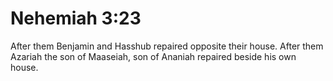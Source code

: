 # Nehemiah 3:23

After them Benjamin and Hasshub repaired opposite their house. After them Azariah the son of Maaseiah, son of Ananiah repaired beside his own house.
